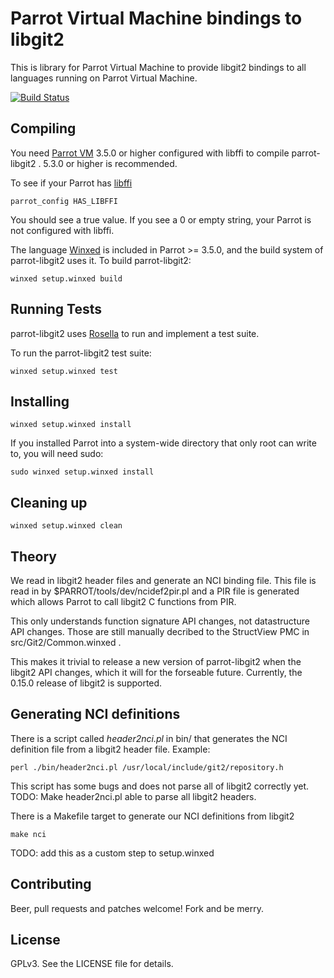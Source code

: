 # Parrot Virtual Machine bindings to libgit2

This is library for Parrot Virtual Machine to provide libgit2 bindings to all
languages running on Parrot Virtual Machine.

[![Build Status](https://secure.travis-ci.org/letolabs/parrot-libgit2.png)](http://travis-ci.org/letolabs/parrot-libgit2)

## Compiling

You need [Parrot VM](http://parrot.org) 3.5.0 or higher configured with libffi
to compile parrot-libgit2 . 5.3.0 or higher is recommended.

To see if your Parrot has [libffi](http://sourceware.org/libffi/)

    parrot_config HAS_LIBFFI

You should see a true value. If you see a 0 or empty string, your Parrot is not
configured with libffi.

The language [Winxed](http://winxed.net) is included in Parrot >= 3.5.0, and
the build system of parrot-libgit2 uses it. To build parrot-libgit2:

    winxed setup.winxed build

## Running Tests

parrot-libgit2 uses [Rosella](http://whiteknight.github.com/Rosella/) to run
and implement a test suite.

To run the parrot-libgit2 test suite:

    winxed setup.winxed test

## Installing

    winxed setup.winxed install

If you installed Parrot into a system-wide directory that only root can write to, you
will need sudo:

    sudo winxed setup.winxed install

## Cleaning up

    winxed setup.winxed clean

## Theory

We read in libgit2 header files and generate an NCI binding file. This file is read
in by $PARROT/tools/dev/ncidef2pir.pl and a PIR file is generated which allows Parrot
to call libgit2 C functions from PIR.

This only understands function signature API changes, not datastructure API changes.
Those are still manually decribed to the StructView PMC in src/Git2/Common.winxed .

This makes it trivial to release a new version of parrot-libgit2 when the
libgit2 API changes, which it will for the forseable future. Currently, the
0.15.0 release of libgit2 is supported.

## Generating NCI definitions

There is a script called *header2nci.pl* in bin/ that generates the NCI
definition file from a libgit2 header file. Example:

    perl ./bin/header2nci.pl /usr/local/include/git2/repository.h
    

This script has some bugs and does not parse all of libgit2 correctly yet.
TODO: Make header2nci.pl able to parse all libgit2 headers.

There is a Makefile target to generate our NCI definitions from libgit2

    make nci

TODO: add this as a custom step to setup.winxed

## Contributing

Beer, pull requests and patches welcome! Fork and be merry.

## License

GPLv3. See the LICENSE file for details.
